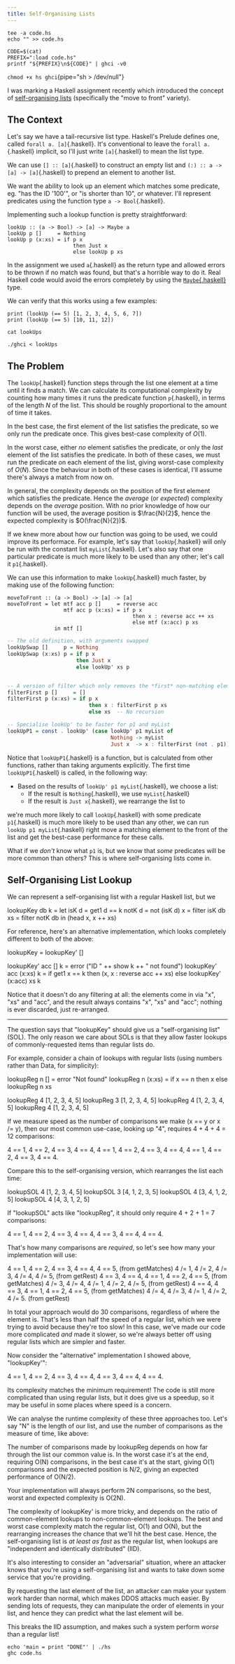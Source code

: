 ```yaml
---
title: Self-Organising Lists
---
```


<!-- Helper scripts -->

```{pipe="cat > hs"}
tee -a code.hs
echo "" >> code.hs
```

```{pipe="cat > ghci"}
CODE=$(cat)
PREFIX=":load code.hs"
printf "${PREFIX}\n${CODE}" | ghci -v0
```

`chmod +x hs ghci`{pipe="sh > /dev/null"}

<!-- Content -->

I was marking a Haskell assignment recently which introduced the concept of [self-organising lists](http://en.wikipedia.org/wiki/Self-organizing_list) (specifically the "move to front" variety).

## The Context ##

Let's say we have a tail-recursive list type. Haskell's Prelude defines one, called `forall a. [a]`{.haskell}. It's conventional to leave the `forall a.`{.haskell} implicit, so I'll just write `[a]`{.haskell} to mean the list type.

We can use `[] :: [a]`{.haskell} to construct an empty list and `(:) :: a -> [a] -> [a]`{.haskell} to prepend an element to another list.

We want the ability to look up an element which matches some predicate, eg. "has the ID '100'", or "is shorter than 10", or whatever. I'll represent predicates using the function type `a -> Bool`{.haskell}.

Implementing such a lookup function is pretty straightforward:

```{.haskell pipe="./hs"}
lookUp :: (a -> Bool) -> [a] -> Maybe a
lookUp p []     = Nothing
lookUp p (x:xs) = if p x
                     then Just x
                     else lookUp p xs
```

In the assignment we used `a`{.haskell} as the return type and allowed errors to be thrown if no match was found, but that's a horrible way to do it. Real Haskell code would avoid the errors completely by using the [`Maybe`{.haskell}](https://wiki.haskell.org/Maybe) type.

We can verify that this works using a few examples:

```{pipe="cat > lookUps"}
print (lookUp (== 5) [1, 2, 3, 4, 5, 6, 7])
print (lookUp (== 5) [10, 11, 12])
```

```{.haskell pipe="sh"}
cat lookUps
```

```{.haskell pipe="sh"}
./ghci < lookUps
```

## The Problem ##

The `lookUp`{.haskell} function steps through the list one element at a time until it finds a match. We can calculate its computational complexity by counting how many times it runs the predicate function `p`{.haskell}, in terms of the length $N$ of the list. This should be roughly proportional to the amount of time it takes.

In the best case, the first element of the list satisfies the predicate, so we only run the predicate once. This gives best-case complexity of $O(1)$.

In the worst case, either *no* element satisfies the predicate, or only the *last* element of the list satisfies the predicate. In both of these cases, we must run the predicate on each element of the list, giving worst-case complexity of $O(N)$. Since the behaviour in both of these cases is identical, I'll assume there's always a match from now on.

In general, the complexity depends on the position of the first element which satisfies the predicate. Hence the *average* (or *expected*) complexity depends on the *average* position. With no prior knowledge of how our function will be used, the average position is $\frac{N}{2}$, hence the expected complexity is $O(\frac{N}{2})$.

If we knew more about how our function was going to be used, we could improve its performace. For example, let's say that `lookUp`{.haskell} will only be run with the constant list `myList`{.haskell}. Let's also say that one particular predicate is much more likely to be used than any other; let's call it `p1`{.haskell}.

We can use this information to make `lookUp`{.haskell} much faster, by making use of the following function:

```{.haskell pipe="./hs"}
moveToFront :: (a -> Bool) -> [a] -> [a]
moveToFront = let mtf acc p []     = reverse acc
                  mtf acc p (x:xs) = if p x
                                        then x : reverse acc ++ xs
                                        else mtf (x:acc) p xs
               in mtf []
```

```haskell
-- The old definition, with arguments swapped
lookUpSwap []     p = Nothing
lookUpSwap (x:xs) p = if p x
                      then Just x
                      else lookUp' xs p


-- A version of filter which only removes the *first* non-matching element
filterFirst p []     = []
filterFirst p (x:xs) = if p x
                          then x : filterFirst p xs
                          else xs  -- No recursion

-- Specialise lookUp' to be faster for p1 and myList
lookUpP1 = const . lookUp' (case lookUp' p1 myList of
                                 Nothing -> myList
                                 Just x  -> x : filterFirst (not . p1))
```

Notice that `lookUpP1`{.haskell} is a function, but is calculated from other functions, rather than taking arguments explicitly. The first time `lookUpP1`{.haskell} is called, in the following way:

 - Based on the results of `lookUp' p1 myList`{.haskell}, we choose a list:
    - If the result is `Nothing`{.haskell}, we use `myList`{.haskell}
    - If the result is `Just x`{.haskell}, we rearrange the list to

we're much more likely to call `lookUp`{.haskell} with some predicate `p1`{.haskell} is much more likely to be used than any other, we can run `lookUp p1 myList`{.haskell} right move a matching element to the front of the list and get the best-case performance for these calls.

What if we *don't* know what `p1` is, but we know that *some* predicates will be more common than others? This is where self-organising lists come in.

## Self-Organising List Lookup ##

We can represent a self-organising list with a regular Haskell list, but we

lookupKey db k = let isK  d = get1 d == k
                     notK d = not (isK d)
                     x      = filter  isK db
                     xs     = filter notK db
                  in (head x, x ++ xs)

For reference, here's an alternative implementation, which looks
completely different to both of the above:

lookupKey = lookupKey' []

lookupKey' acc []     k = error ("ID " ++ show k ++ " not found")
lookupKey' acc (x:xs) k = if get1 x == k
                             then (x, x : reverse acc ++ xs)
                             else lookupKey' (x:acc) xs k

Notice that it doesn't do any filtering at all: the elements come in via
"x", "xs" and "acc", and the result always contains "x", "xs" and "acc";
nothing is ever discarded, just re-arranged.

---

The question says that "lookupKey" should give us a "self-organising
list" (SOL). The only reason we care about SOLs is that they allow
faster lookups of commonly-requested items than regular lists do.

For example, consider a chain of lookups with regular lists (using
numbers rather than Data, for simplicity):

lookupReg n []     = error "Not found"
lookupReg n (x:xs) = if x == n
                        then x
                        else lookupReg n xs

lookupReg 4 [1, 2, 3, 4, 5]
lookupReg 3 [1, 2, 3, 4, 5]
lookupReg 4 [1, 2, 3, 4, 5]
lookupReg 4 [1, 2, 3, 4, 5]

If we measure speed as the number of comparisons we make (x == y or
x /= y), then our most common use-case, looking up "4", requires
4 + 4 + 4 = 12 comparisons:

4 == 1, 4 == 2, 4 == 3, 4 == 4,
4 == 1, 4 == 2, 4 == 3, 4 == 4,
4 == 1, 4 == 2, 4 == 3, 4 == 4.

Compare this to the self-organising version, which rearranges the
list each time:

lookupSOL 4 [1, 2, 3, 4, 5]
lookupSOL 3 [4, 1, 2, 3, 5]
lookupSOL 4 [3, 4, 1, 2, 5]
lookupSOL 4 [4, 3, 1, 2, 5]

If "lookupSOL" acts like "lookupReg", it should only require
4 + 2 + 1 = 7 comparisons:

4 == 1, 4 == 2, 4 == 3, 4 == 4,
4 == 3, 4 == 4,
4 == 4.

That's how many comparisons are *required*, so let's see how many your
implementation will use:

4 == 1, 4 == 2, 4 == 3, 4 == 4, 4 == 5, (from getMatches)
4 /= 1, 4 /= 2, 4 /= 3, 4 /= 4, 4 /= 5, (from getRest)
4 == 3, 4 == 4, 4 == 1, 4 == 2, 4 == 5, (from getMatches)
4 /= 3, 4 /= 4, 4 /= 1, 4 /= 2, 4 /= 5, (from getRest)
4 == 4, 4 == 3, 4 == 1, 4 == 2, 4 == 5, (from getMatches)
4 /= 4, 4 /= 3, 4 /= 1, 4 /= 2, 4 /= 5. (from getRest)

In total your approach would do 30 comparisons, regardless of where the
element is. That's less than half the speed of a regular list, which we
were trying to avoid because they're too slow! In this case, we've made
our code more complicated *and* made it slower, so we're always better
off using regular lists which are simpler and faster.

Now consider the "alternative" implementation I showed
above, "lookupKey'":

4 == 1, 4 == 2, 4 == 3, 4 == 4,
4 == 3, 4 == 4,
4 == 4.

Its complexity matches the minimum requirement! The code is still more
complicated than using regular lists, but it does give us a speedup, so
it may be useful in some places where speed is a concern.

We can analyse the runtime complexity of these three approaches
too. Let's say "N" is the length of our list, and use the number of
comparisons as the measure of time, like above:

The number of comparisons made by lookupReg depends on how far through
the list our common value is. In the worst case it's at the end,
requiring O(N) comparisons, in the best case it's at the start, giving
O(1) comparisons and the expected position is N/2, giving an expected
performance of O(N/2).

Your implementation will always perform 2N comparisons, so the best,
worst and expected complexity is O(2N).

The complexity of lookupKey' is more tricky, and depends on the ratio of
common-element lookups to non-common-element lookups. The best and worst
case complexity match the regular list, O(1) and O(N), but the
rearranging increases the chance that we'll hit the best case. Hence,
the self-organising list is *at least as fast* as the regular list, when
lookups are "independent and identically distributed" (IID).

It's also interesting to consider an "adversarial" situation, where an
attacker knows that you're using a self-organising list and wants to
take down some service that you're providing.

By requesting the last element of the list, an attacker can make your
system work harder than normal, which makes DDOS attacks much easier. By
sending lots of requests, they can manipulate the order of elements in
your list, and hence they can predict what the last element will be.

This breaks the IID assumption, and makes such a system perform *worse*
than a regular list!

<!-- Sanity checks to abort rendering on error -->

```{pipe="sh > /dev/null"}
echo 'main = print "DONE"' | ./hs
ghc code.hs
```
